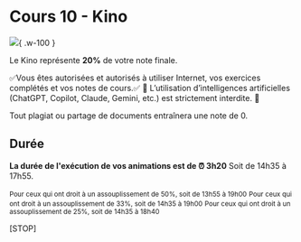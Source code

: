 # Cours 10 - Kino
<!--https://squidfunk.github.io/mkdocs-material/reference/admonitions/-->
![](./assets/images/kino.gif){ .w-100 }

Le Kino représente **20%** de votre note finale.

✅Vous êtes autorisées et autorisés à utiliser Internet, vos exercices complétés et vos notes de cours.✅
🚫 L’utilisation d’intelligences artificielles (ChatGPT, Copilot, Claude, Gemini, etc.) est strictement interdite. 🚫

Tout plagiat ou partage de documents entraînera une note de 0.

## Durée
**La durée de l'exécution de vos animations est de ⏰ 3h20**
Soit de 14h35 à 17h55.

<small>Pour ceux qui ont droit à un assouplissement de 50%, soit de 13h55 à 19h00</small>
<small>Pour ceux qui ont droit à un assouplissement de 33%, soit de 14h35 à 19h00</small>
<small>Pour ceux qui ont droit à un assouplissement de 25%, soit de 14h35 à 18h40</small>

[STOP]

